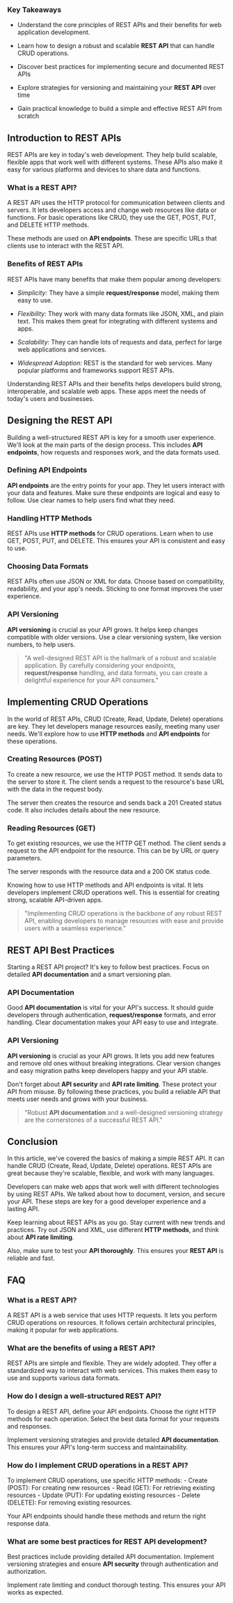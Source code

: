 ### **Key Takeaways**

* Understand the core principles of REST APIs and their benefits for web application development.
    
* Learn how to design a robust and scalable **REST API** that can handle CRUD operations.
    
* Discover best practices for implementing secure and documented REST APIs
    
* Explore strategies for versioning and maintaining your **REST API** over time
    
* Gain practical knowledge to build a simple and effective REST API from scratch
    

## **Introduction to REST APIs**

REST APIs are key in today's web development. They help build scalable, flexible apps that work well with different systems. These APIs also make it easy for various platforms and devices to share data and functions.

### **What is a REST API?**

A REST API uses the HTTP protocol for communication between clients and servers. It lets developers access and change web resources like data or functions. For basic operations like CRUD, they use the GET, POST, PUT, and DELETE HTTP methods.

These methods are used on **API endpoints**. These are specific URLs that clients use to interact with the REST API.

### **Benefits of REST APIs**

REST APIs have many benefits that make them popular among developers:

* *Simplicity:* They have a simple **request/response** model, making them easy to use.
    
* *Flexibility:* They work with many data formats like JSON, XML, and plain text. This makes them great for integrating with different systems and apps.
    
* *Scalability:* They can handle lots of requests and data, perfect for large web applications and services.
    
* *Widespread Adoption:* REST is the standard for web services. Many popular platforms and frameworks support REST APIs.
    

Understanding REST APIs and their benefits helps developers build strong, interoperable, and scalable web apps. These apps meet the needs of today's users and businesses.

## **Designing the REST API**

Building a well-structured REST API is key for a smooth user experience. We'll look at the main parts of the design process. This includes **API endpoints**, how requests and responses work, and the data formats used.

### **Defining API Endpoints**

**API endpoints** are the entry points for your app. They let users interact with your data and features. Make sure these endpoints are logical and easy to follow. Use clear names to help users find what they need.

### **Handling HTTP Methods**

REST APIs use **HTTP methods** for CRUD operations. Learn when to use GET, POST, PUT, and DELETE. This ensures your API is consistent and easy to use.

### **Choosing Data Formats**

REST APIs often use JSON or XML for data. Choose based on compatibility, readability, and your app's needs. Sticking to one format improves the user experience.

### **API Versioning**

**API versioning** is crucial as your API grows. It helps keep changes compatible with older versions. Use a clear versioning system, like version numbers, to help users.

> "A well-designed REST API is the hallmark of a robust and scalable application. By carefully considering your endpoints, **request/response** handling, and data formats, you can create a delightful experience for your API consumers."

## **Implementing CRUD Operations**

In the world of REST APIs, CRUD (Create, Read, Update, Delete) operations are key. They let developers manage resources easily, meeting many user needs. We'll explore how to use **HTTP methods** and **API endpoints** for these operations.

### **Creating Resources (POST)**

To create a new resource, we use the HTTP POST method. It sends data to the server to store it. The client sends a request to the resource's base URL with the data in the request body.

The server then creates the resource and sends back a 201 Created status code. It also includes details about the new resource.

### **Reading Resources (GET)**

To get existing resources, we use the HTTP GET method. The client sends a request to the API endpoint for the resource. This can be by URL or query parameters.

The server responds with the resource data and a 200 OK status code.

Knowing how to use HTTP methods and API endpoints is vital. It lets developers implement CRUD operations well. This is essential for creating strong, scalable API-driven apps.

> "Implementing CRUD operations is the backbone of any robust REST API, enabling developers to manage resources with ease and provide users with a seamless experience."

## **REST API Best Practices**

Starting a REST API project? It's key to follow best practices. Focus on detailed **API documentation** and a smart versioning plan.

### **API Documentation**

Good **API documentation** is vital for your API's success. It should guide developers through authentication, **request/response** formats, and error handling. Clear documentation makes your API easy to use and integrate.

### **API Versioning**

**API versioning** is crucial as your API grows. It lets you add new features and remove old ones without breaking integrations. Clear version changes and easy migration paths keep developers happy and your API stable.

Don't forget about **API security** and **API rate limiting**. These protect your API from misuse. By following these practices, you build a reliable API that meets user needs and grows with your business.

> "Robust **API documentation** and a well-designed versioning strategy are the cornerstones of a successful REST API."

## **Conclusion**

In this article, we've covered the basics of making a simple REST API. It can handle CRUD (Create, Read, Update, Delete) operations. REST APIs are great because they're scalable, flexible, and work with many languages.

Developers can make web apps that work well with different technologies by using REST APIs. We talked about how to document, version, and secure your API. These steps are key for a good developer experience and a lasting API.

Keep learning about REST APIs as you go. Stay current with new trends and practices. Try out JSON and XML, use different **HTTP methods**, and think about **API rate limiting**.

Also, make sure to test your **API thoroughly**. This ensures your **REST API** is reliable and fast.

## **FAQ**

### **What is a REST API?**

A REST API is a web service that uses HTTP requests. It lets you perform CRUD operations on resources. It follows certain architectural principles, making it popular for web applications.

### **What are the benefits of using a REST API?**

REST APIs are simple and flexible. They are widely adopted. They offer a standardized way to interact with web services. This makes them easy to use and supports various data formats.

### **How do I design a well-structured REST API?**

To design a REST API, define your API endpoints. Choose the right HTTP methods for each operation. Select the best data format for your requests and responses.

Implement versioning strategies and provide detailed **API documentation**. This ensures your API's long-term success and maintainability.

### **How do I implement CRUD operations in a REST API?**

To implement CRUD operations, use specific HTTP methods: - Create (POST): For creating new resources - Read (GET): For retrieving existing resources - Update (PUT): For updating existing resources - Delete (DELETE): For removing existing resources.

Your API endpoints should handle these methods and return the right response data.

### **What are some best practices for REST API development?**

Best practices include providing detailed API documentation. Implement versioning strategies and ensure **API security** through authentication and authorization.

Implement rate limiting and conduct thorough testing. This ensures your API works as expected.